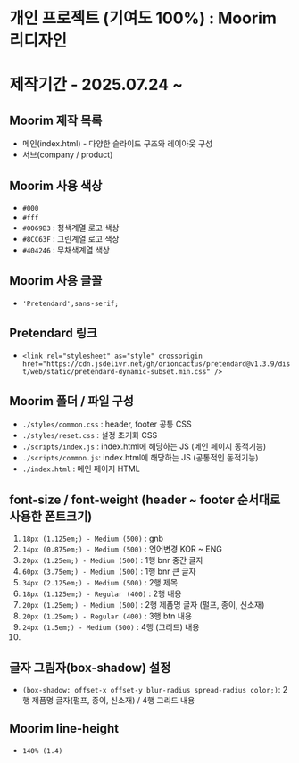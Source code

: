 # 개인 프로젝트 (기여도 100%) : Moorim 리디자인
# 제작기간 - 2025.07.24 ~
## Moorim 제작 목록
* 메인(index.html) - 다양한 슬라이드 구조와 레이아웃 구성
* 서브(company / product) 
## Moorim 사용 색상
* `#000`
* `#fff`
* `#0069B3` : 청색계열 로고 색상
* `#8CC63F` : 그린계열 로고 색상
* `#404246` : 무채색계열 색상
## Moorim 사용 글꼴
* `'Pretendard',sans-serif;`
## Pretendard 링크
* `<link rel="stylesheet" as="style" crossorigin href="https://cdn.jsdelivr.net/gh/orioncactus/pretendard@v1.3.9/dist/web/static/pretendard-dynamic-subset.min.css" />`
## Moorim 폴더 / 파일 구성
* `./styles/common.css` : header, footer 공통 CSS
* `./styles/reset.css` : 설정 초기화 CSS
* `./scripts/index.js` : index.html에 해당하는 JS (메인 페이지 동적기능)
* `./scripts/common.js`: index.html에 해당하는 JS (공통적인 동적기능)
* `./index.html` : 메인 페이지 HTML 
## font-size  / font-weight (header ~ footer 순서대로 사용한 폰트크기)
1. `18px (1.125em;) - Medium (500)` : gnb 
2. `14px (0.875em;) - Medium (500)` : 언어변경 KOR ~ ENG
3. `20px (1.25em;) - Medium (500)` : 1행 bnr 중간 글자
4. `60px (3.75em;) - Medium (500)` : 1행 bnr 큰 글자
5. `34px (2.125em;) - Medium (500)` : 2행 제목 
6. `18px (1.125em;) - Regular (400)` : 2행 내용
7. `20px (1.25em;) - Medium (500)` : 2행 제품명 글자 (펄프, 종이, 신소재) 
8. `20px (1.25em;) - Regular (400)` : 3행 btn 내용
9. `24px (1.5em;) - Medium (500)` : 4행 (그리드) 내용
10. 
## 글자 그림자(box-shadow) 설정
* `(box-shadow: offset-x offset-y blur-radius spread-radius color;)`: 2행 제품명 글자(펄프, 종이, 신소재) / 4행 그리드 내용 
## Moorim line-height 
* `140% (1.4)` 